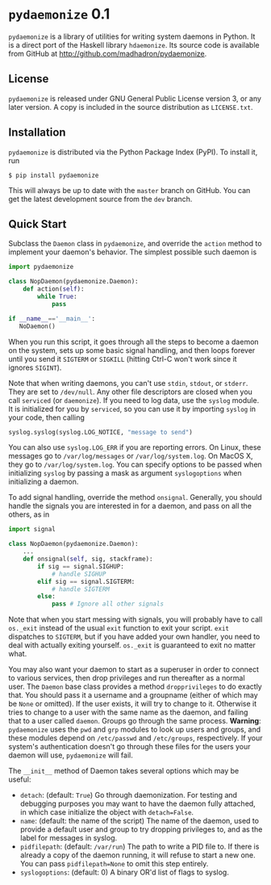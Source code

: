 ``pydaemonize`` 0.1
===================

``pydaemonize`` is a library of utilities for writing system daemons in Python. It is a direct port of the Haskell library ``hdaemonize``. Its source code is available from GitHub at http://github.com/madhadron/pydaemonize.


License
-------

``pydaemonize`` is released under GNU General Public License version 3, or any later version. A copy is included in the source distribution as ``LICENSE.txt``.


Installation
------------

``pydaemonize`` is distributed via the Python Package Index (PyPI). To install it, run

    $ pip install pydaemonize

This will always be up to date with the ``master`` branch on GitHub. You can get the latest development source from the ``dev`` branch.


Quick Start
-----------

Subclass the ``Daemon`` class in ``pydaemonize``, and override the ``action`` method to implement your daemon's behavior. The simplest possible such daemon is

```python
import pydaemonize

class NopDaemon(pydaemonize.Daemon):
    def action(self):
        while True:
            pass

if __name__=='__main__':
   NoDaemon()
```

When you run this script, it goes through all the steps to become a daemon on the system, sets up some basic signal handling, and then loops forever until you send it ``SIGTERM`` or ``SIGKILL`` (hitting Ctrl-C won't work since it ignores ``SIGINT``).

Note that when writing daemons, you can't use ``stdin``, ``stdout``, or
``stderr``. They are set to ``/dev/null``. Any other file
descriptors are closed when you call ``serviced`` (or
``daemonize``). If you need to log data, use the ``syslog``
module. It is initialized for you by ``serviced``, so you can use
it by importing ``syslog`` in your code, then calling

```python
syslog.syslog(syslog.LOG_NOTICE, "message to send")
```

You can also use ``syslog.LOG_ERR`` if you are reporting errors. On
Linux, these messages go to ``/var/log/messages`` or
``/var/log/system.log``. On MacOS X, they go to
``/var/log/system.log``. You can specify options to be passed when
initializing ``syslog`` by passing a mask as argument ``syslogoptions`` when initializing a daemon.

To add signal handling, override the method ``onsignal``. Generally, you should handle the signals you are interested in for a daemon, and pass on all the others, as in

```python
import signal

class NopDaemon(pydaemonize.Daemon):
    ...
    def onsignal(self, sig, stackframe):
        if sig == signal.SIGHUP:
            # handle SIGHUP
        elif sig == signal.SIGTERM:
            # handle SIGTERM
        else:
            pass # Ignore all other signals
```

Note that when you start messing with signals, you will probably have to call ``os._exit`` instead of the usual ``exit`` function to exit your script. ``exit`` dispatches to ``SIGTERM``, but if you have added your own handler, you need to deal with actually exiting yourself. ``os._exit`` is guaranteed to exit no matter what.

You may also want your daemon to start as a superuser in order to
connect to various services, then drop privileges and run thereafter
as a normal user. The ``Daemon`` base class provides a method
``dropprivileges`` to do exactly that. You should pass it a username
and a groupname (either of which may be ``None`` or omitted). If the
user exists, it will try to change to it. Otherwise it tries to change
to a user with the same name as the daemon, and failing that to a user
called ``daemon``. Groups go through the same process. **Warning**:
``pydaemonize`` uses the ``pwd`` and ``grp`` modules to look up users
and groups, and these modules depend on ``/etc/passwd`` and
``/etc/groups``, respectively. If your system's authentication doesn't
go through these files for the users your daemon will use,
``pydaemonize`` will fail.

The ``__init__`` method of Daemon takes several options which may be useful:

  * ``detach``: (default: ``True``) Go through daemonization. For testing and debugging purposes you may want to have the daemon fully attached, in which case initialize the object with ``detach=False``.
  * ``name``: (default: the name of the script) The name of the daemon, used to provide a default user and group to try dropping privileges to, and as the label for messages in syslog.
  * ``pidfilepath``: (default: ``/var/run``) The path to write a PID file to. If there is already a copy of the daemon running, it will refuse to start a new one. You can pass ``pidfilepath=None`` to omit this step entirely.
  * ``syslogoptions``: (default: 0) A binary OR'd list of flags to syslog.


